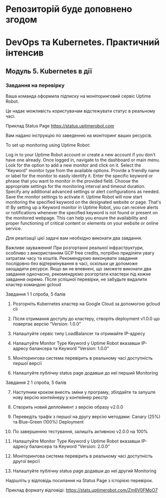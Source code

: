 # Репозиторій буде доповнено згодом

# DevOps та Kubernetes. Практичний інтенсив
## Модуль 5. Kubernetes в дії
### Завдання на перевірку

Ваша команда оформила підписку на моніторинговий сервіс Uptime Robot.

Це надає можливість користувачам відстежувати статус в реальному часі.

Приклад Status Page https://status.uptimerobot.com

Вам надано інструкцію по заведенню на моніторинг ваших ресурсів.

To set up monitoring using Uptime Robot:

Log in to your Uptime Robot account or create a new account if you don't have one already.
Once logged in, navigate to the dashboard or main menu.
Look for the option to add a new monitor and click on it.
Select the "Keyword" monitor type from the available options.
Provide a friendly name or label for the monitor to easily identify it.
Enter the specific keyword or phrase that you want to monitor in the provided field.
Choose the appropriate settings for the monitoring interval and timeout duration.
Specify any additional advanced settings or alert configurations as needed.
Save the monitor settings to activate it.
Uptime Robot will now start monitoring the specified keyword on the designated website or page.
That's it! By setting up a Keyword monitor in Uptime Robot, you can receive alerts or notifications whenever the specified keyword is not found or present on the monitored webpage. This can help you ensure the availability and proper functioning of critical content or elements on your website or online service.

Для реалізації цієї задачі вам необхідно  виконати два завдання.

Важливе зауваження! При розгортанні реальної інфраструктури, особливо з використанням GCP free credits, потрібно приділяти увагу затратам часу та коштів. Рекомендуємо виконувати завдання послідовно без відтермінування в часі, оскільки це допоможе заощадити ресурси. Якщо ви не впевнені, що зможете виконати два завдання одночасно, рекомендуємо розгортати кластери під кожне завдання окремо. Після успішної перевірки, не забудьте видалити кластер командою gcloud

Завдання 1 
1 спроба, 5 балів

1. Розгорніть Kubernetes кластер на Google Cloud за допомогою gcloud cli

2. Після отримання доступу до кластеру, створіть deployment v1.0.0 що повертає версію “Version: 1.0.0”

3. Налаштуйте сервіс типу LoadBalancer та отримайте IP-адресу

4. Налаштуйте Monitor Type Keyword у Uptime Robot вказавши IP-адресу балансера та Keyword “Version: 1.0.0”

5. Моніторингова система перевірить в реальному часі доступність першої версії

6. Налаштуйте публічну status page додавши до неї перший Monitoring

Завдання 2
1 спроба, 5 балів

7. Наступним кроком внесіть зміни у програму, збілдайте та запуште нову версію контейнеру у контейнер реєстр

8. Створить новий деплоймент з версію образу v2.0.0

9. Переведіть трафік з першої на другу версію методами: Canary (25%) та Blue-Green (100%) Deployment

10. По завершенню тестування, залишіть активною v2.0.0 на 100%

11. Налаштуйте Monitor Type Keyword у Uptime Robot вказавши IP-адресу балансера та Keyword “Version: 2.0.0”

12. Моніторингова система перевірить в реальному часі доступність другої версії

13. Налаштуйте публічну status page додавши до неї другий Monitoring

Надішліть у відповідь посилання на Status Page з історією перевірок.

Приклад формату відповіді: https://stats.uptimerobot.com/Zm6V0FMoO7
